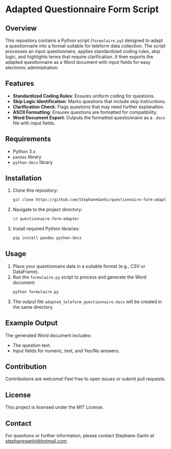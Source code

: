 # Adapted Questionnaire Form Script

## Overview
This repository contains a Python script (`formulaire.py`) designed to adapt a questionnaire into a format suitable for teleform data collection. The script processes an input questionnaire, applies standardized coding rules, skip logic, and highlights terms that require clarification. It then exports the adapted questionnaire as a Word document with input fields for easy electronic administration.

## Features
- **Standardized Coding Rules**: Ensures uniform coding for questions.
- **Skip Logic Identification**: Marks questions that include skip instructions.
- **Clarification Check**: Flags questions that may need further explanation.
- **ASCII Formatting**: Ensures questions are formatted for compatibility.
- **Word Document Export**: Outputs the formatted questionnaire as a `.docx` file with input fields.

## Requirements
- Python 3.x
- `pandas` library
- `python-docx` library

## Installation
1. Clone this repository:
   ```bash
   git clone https://github.com/StephaneGanhi/questionnaire-form-adapter.git
   ```
2. Navigate to the project directory:
   ```bash
   cd questionnaire-form-adapter
   ```
3. Install required Python libraries:
   ```bash
   pip install pandas python-docx
   ```

## Usage
1. Place your questionnaire data in a suitable format (e.g., CSV or DataFrame).
2. Run the `formulaire.py` script to process and generate the Word document:
   ```bash
   python formulaire.py
   ```
3. The output file `adapted_teleform_questionnaire.docx` will be created in the same directory.

## Example Output
The generated Word document includes:
- The question text.
- Input fields for numeric, text, and Yes/No answers.

## Contribution
Contributions are welcome! Feel free to open issues or submit pull requests.

## License
This project is licensed under the MIT License.

## Contact
For questions or further information, please contact Stephane Ganhi at stephaneganhi@hotmail.com.
